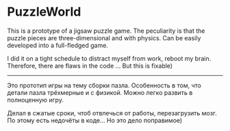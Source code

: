 # PuzzleWorld

This is a prototype of a jigsaw puzzle game. The peculiarity is that the puzzle pieces are three-dimensional and with physics.
Can be easily developed into a full-fledged game.

I did it on a tight schedule to distract myself from work, reboot my brain. Therefore, there are flaws in the code ... But this is fixable)

**********

Это прототип игры на тему сборки пазла. Особенность в том, что детали пазла трёхмерные и с физикой.
Можно легко развить в полноценную игру.

Делал в сжатые сроки, чтоб отвлечься от работы, перезагрузить мозг. По этому есть недочёты в коде... Но это дело поправимое)
